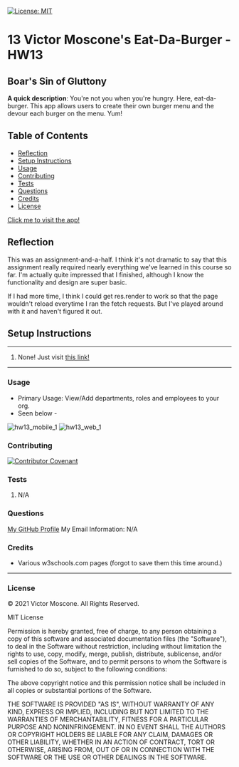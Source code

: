 
[![License: MIT](https://img.shields.io/badge/License-MIT-yellow.svg)](https://opensource.org/licenses/MIT)

# 13 Victor Moscone's Eat-Da-Burger - HW13

## Boar's Sin of Gluttony

**A quick description**: You're not you when you're hungry. Here, eat-da-burger. This app allows users to create their own burger menu and the devour each burger on the menu. Yum!

## Table of Contents

* [Reflection](#Reflection)
* [Setup Instructions](#Setup-Instructions)
* [Usage](#Usage)
* [Contributing](#Contributing)
* [Tests](#Tests)
* [Questions](#Questions)
* [Credits](#Credits)
* [License](#License)

[Click me to visit the app!](https://victorm-hw13-eatdaburger.herokuapp.com/)

## Reflection

This was an assignment-and-a-half. I think it's not dramatic to say that this assignment really required nearly everything we've learned in this course so far. I'm actually quite impressed that I finished, although I know the functionality and design are super basic.

If I had more time, I think I could get res.render to work so that the page wouldn't reload everytime I ran the fetch requests. But I've played around with it and haven't figured it out.

## Setup Instructions

---

1. None! Just visit [this link!](https://victorm-hw13-eatdaburger.herokuapp.com/)

---

### **Usage**

* Primary Usage: View/Add departments, roles and employees to your org.
* Seen below -

![hw13_mobile_1](https://user-images.githubusercontent.com/70674522/104412680-a1b1d500-5521-11eb-9b78-df8e73fe3899.PNG)
![hw13_web_1](https://user-images.githubusercontent.com/70674522/104412684-a24a6b80-5521-11eb-8d7c-0a4fb69fc2fe.PNG)



### **Contributing**

[![Contributor Covenant](https://img.shields.io/badge/Contributor%20Covenant-v2.0%20adopted-ff69b4.svg)](code_of_conduct.md)

### **Tests**

1. N/A

### **Questions**

[My GitHub Profile](https://github.com/VictorMoscone)
My Email Information: N/A

### **Credits** 

* Various w3schools.com pages (forgot to save them this time around.)

- - -
### **License**
© 2021 Victor Moscone. All Rights Reserved.


MIT License

Permission is hereby granted, free of charge, to any person obtaining a copy
of this software and associated documentation files (the "Software"), to deal
in the Software without restriction, including without limitation the rights
to use, copy, modify, merge, publish, distribute, sublicense, and/or sell
copies of the Software, and to permit persons to whom the Software is
furnished to do so, subject to the following conditions:

The above copyright notice and this permission notice shall be included in all
copies or substantial portions of the Software.

THE SOFTWARE IS PROVIDED "AS IS", WITHOUT WARRANTY OF ANY KIND, EXPRESS OR
IMPLIED, INCLUDING BUT NOT LIMITED TO THE WARRANTIES OF MERCHANTABILITY,
FITNESS FOR A PARTICULAR PURPOSE AND NONINFRINGEMENT. IN NO EVENT SHALL THE
AUTHORS OR COPYRIGHT HOLDERS BE LIABLE FOR ANY CLAIM, DAMAGES OR OTHER
LIABILITY, WHETHER IN AN ACTION OF CONTRACT, TORT OR OTHERWISE, ARISING FROM,
OUT OF OR IN CONNECTION WITH THE SOFTWARE OR THE USE OR OTHER DEALINGS IN THE
SOFTWARE.


